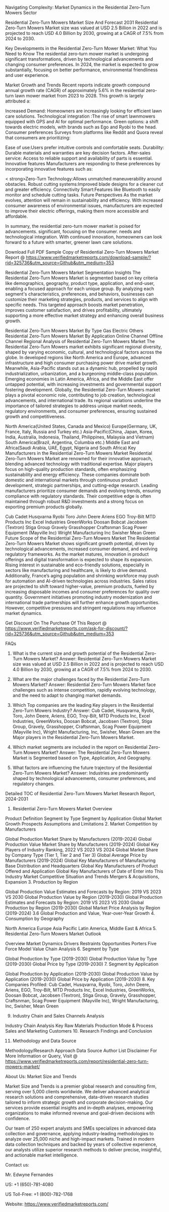 Navigating Complexity: Market Dynamics in the Residential Zero-Turn Mowers Sector


Residential Zero-Turn Mowers Market Size And Forecast 2031
Residential Zero-Turn Mowers Market size was valued at USD 2.5 Billion in 2022 and is projected to reach USD 4.0 Billion by 2030, growing at a CAGR of 7.5% from 2024 to 2030.

Key Developments in the Residential Zero-Turn Mower Market: What You Need to Know
The residential zero-turn mower market is undergoing significant transformations, driven by technological advancements and changing consumer preferences. In 2024, the market is expected to grow substantially, focusing on better performance, environmental friendliness and user experience.

Market Growth and Trends
Recent reports indicate growth compound annual growth rate (CAGR) of approximately 5.6% in the residential zero-turn lawn mower market from 2023 to 2028. This growth is largely attributed a:

Increased Demand: Homeowners are increasingly looking for efficient lawn care solutions.
Technological integration :The rise of smart lawnmowers equipped with GPS and AI for optimal performance.
Green options: a shift towards electric models, with brands such as Ego and Ryobi to the head.
Consumer preferences
Surveys from platforms like Reddit and Quora reveal that consumers are prioritizing:

Ease of use:Users prefer intuitive controls and comfortable seats.
Durability: Durable materials and warranties are key decision factors.
After-sales service: Access to reliable support and availability of parts is essential.
Innovative features
Manufacturers are responding to these preferences by incorporating innovative features such as:

< strong>Zero-Turn Technology:Allows unmatched maneuverability around obstacles.
Robust cutting systems:Improved blade designs for a cleaner cut and greater efficiency.
Connectivity Smart:Features like Bluetooth to easily monitor and schedule cutting tasks.
Future Perspectives
As the market evolves, attention will remain in sustainability and efficiency. With increased consumer awareness of environmental issues, manufacturers are expected to improve their electric offerings, making them more accessible and affordable.

In summary, the residential zero-turn mower market is poised for advancements. significant, focusing on the consumer. needs and technological integration. With continued innovation, homeowners can look forward to a future with smarter, greener lawn care solutions.

Download Full PDF Sample Copy of Residential Zero-Turn Mowers Market Report @ https://www.verifiedmarketreports.com/download-sample/?rid=325736&utm_source=Github&utm_medium=353

Residential Zero-Turn Mowers Market Segmentation Insights
The Residential Zero-Turn Mowers Market is segmented based on key criteria like demographics, geography, product type, application, and end-user, enabling a focused approach for each unique group. By analyzing each segment's characteristics, preferences, and behaviors, businesses can customize their marketing strategies, products, and services to align with specific needs. This targeted approach boosts market penetration, improves customer satisfaction, and drives profitability, ultimately supporting a more effective market strategy and enhancing overall business growth.

Residential Zero-Turn Mowers Market By Type
Gas
Electric
Others
Residential Zero-Turn Mowers Market By Application
Online Channel
Offline Channel
Regional Analysis of Residential Zero-Turn Mowers Market
The Residential Zero-Turn Mowers market exhibits significant regional diversity, shaped by varying economic, cultural, and technological factors across the globe. In developed regions like North America and Europe, advanced infrastructure and high consumer purchasing power drive market growth. Meanwhile, Asia-Pacific stands out as a dynamic hub, propelled by rapid industrialization, urbanization, and a burgeoning middle-class population. Emerging economies in Latin America, Africa, and the Middle East offer untapped potential, with increasing investments and governmental support fostering development. Globally, the Residential Zero-Turn Mowers market plays a pivotal economic role, contributing to job creation, technological advancements, and international trade. Its regional variations underline the importance of tailored strategies to address unique market needs, regulatory environments, and consumer preferences, ensuring sustained growth and competitiveness.

North America(United States, Canada and Mexico)
Europe(Germany, UK, France, Italy, Russia and Turkey etc.)
Asia-Pacific(China, Japan, Korea, India, Australia, Indonesia, Thailand, Philippines, Malaysia and Vietnam)
South America(Brazil, Argentina, Columbia etc.)
Middle East and Africa(Saudi Arabia, UAE, Egypt, Nigeria and South Africa)
Key Manufacturers in the Residential Zero-Turn Mowers Market
Residential Zero-Turn Mowers Market are renowned for their innovative approach, blending advanced technology with traditional expertise. Major players focus on high-quality production standards, often emphasizing sustainability and energy efficiency. These companies dominate both domestic and international markets through continuous product development, strategic partnerships, and cutting-edge research. Leading manufacturers prioritize consumer demands and evolving trends, ensuring compliance with regulatory standards. Their competitive edge is often maintained through robust R&D investments and a strong focus on exporting premium products globally.

Cub Cadet
Husqvarna
Ryobi
Toro
John Deere
Ariens
EGO
Troy-Bilt
MTD Products Inc
Excel Industries
GreenWorks
Doosan Bobcat
Jacobsen (Textron)
Stiga Group
Gravely
Grasshopper
Craftsnman
Scag Power Equipment (Mayville Inc)
Wright Manufacturing
Inc
Swisher
Mean Green
Future Scope of the Residential Zero-Turn Mowers Market
The Residential Zero-Turn Mowers Market shows significant growth potential, driven by technological advancements, increased consumer demand, and evolving regulatory frameworks. As the market matures, innovation in product offerings and digital transformation is expected to shape its expansion. Rising interest in sustainable and eco-friendly solutions, especially in sectors like manufacturing and healthcare, is likely to drive demand. Additionally, France’s aging population and shrinking workforce may push for automation and AI-driven technologies across industries. Sales ratios are projected to shift toward higher-value, premium products, fueled by increasing disposable incomes and consumer preferences for quality over quantity. Government initiatives promoting industry modernization and international trade partnerships will further enhance growth opportunities. However, competitive pressures and stringent regulations may influence market dynamics.

Get Discount On The Purchase Of This Report @ https://www.verifiedmarketreports.com/ask-for-discount/?rid=325736&utm_source=Github&utm_medium=353

FAQs
1. What is the current size and growth potential of the Residential Zero-Turn Mowers Market?
Answer: Residential Zero-Turn Mowers Market size was valued at USD 2.5 Billion in 2022 and is projected to reach USD 4.0 Billion by 2030, growing at a CAGR of 7.5% from 2024 to 2030.

2. What are the major challenges faced by the Residential Zero-Turn Mowers Market?
Answer: Residential Zero-Turn Mowers Market face challenges such as intense competition, rapidly evolving technology, and the need to adapt to changing market demands.

3. Which Top companies are the leading Key players in the Residential Zero-Turn Mowers Industry?
Answer: Cub Cadet, Husqvarna, Ryobi, Toro, John Deere, Ariens, EGO, Troy-Bilt, MTD Products Inc, Excel Industries, GreenWorks, Doosan Bobcat, Jacobsen (Textron), Stiga Group, Gravely, Grasshopper, Craftsnman, Scag Power Equipment (Mayville Inc), Wright Manufacturing, Inc, Swisher, Mean Green are the Major players in the Residential Zero-Turn Mowers Market.

4. Which market segments are included in the report on Residential Zero-Turn Mowers Market?
Answer: The Residential Zero-Turn Mowers Market is Segmented based on Type, Application, And Geography.

5. What factors are influencing the future trajectory of the Residential Zero-Turn Mowers Market?
Answer: Industries are predominantly shaped by technological advancements, consumer preferences, and regulatory changes.

Detailed TOC of Residential Zero-Turn Mowers Market Research Report, 2024-2031
1. Residential Zero-Turn Mowers Market Overview

Product Definition
Segment by Type
Segment by Application
Global Market Growth Prospects
Assumptions and Limitations
2. Market Competition by Manufacturers

Global Production Market Share by Manufacturers (2019-2024)
Global Production Value Market Share by Manufacturers (2019-2024)
Global Key Players of Industry Ranking, 2022 VS 2023 VS 2024
Global Market Share by Company Type (Tier 1, Tier 2 and Tier 3)
Global Average Price by Manufacturers (2019-2024)
Global Key Manufacturers of Manufacturing Base Distribution and Headquarters
Global Key Manufacturers of Product Offered and Application
Global Key Manufacturers of Date of Enter into This Industry
Market Competitive Situation and Trends
Mergers & Acquisitions, Expansion
3. Production by Region

Global Production Value Estimates and Forecasts by Region: 2019 VS 2023 VS 2030
Global Production Value by Region (2019-2030)
Global Production Estimates and Forecasts by Region: 2019 VS 2023 VS 2030
Global Production by Region (2019-2030)
Global Market Price Analysis by Region (2019-2024) 3.6 Global Production and Value, Year-over-Year Growth
4. Consumption by Geography

North America
Europe
Asia Pacific
Latin America, Middle East & Africa
5. Residential Zero-Turn Mowers Market Outlook

Overview
Market Dynamics
Drivers
Restraints
Opportunities
Porters Five Force Model
Value Chain Analysis 
6. Segment by Type

Global Production by Type (2019-2030)
Global Production Value by Type (2019-2030)
Global Price by Type (2019-2030)
7. Segment by Application

Global Production by Application (2019-2030)
Global Production Value by Application (2019-2030)
Global Price by Application (2019-2030)
8. Key Companies Profiled: Cub Cadet, Husqvarna, Ryobi, Toro, John Deere, Ariens, EGO, Troy-Bilt, MTD Products Inc, Excel Industries, GreenWorks, Doosan Bobcat, Jacobsen (Textron), Stiga Group, Gravely, Grasshopper, Craftsnman, Scag Power Equipment (Mayville Inc), Wright Manufacturing, Inc, Swisher, Mean Green

9. Industry Chain and Sales Channels Analysis

Industry Chain Analysis
Key Raw Materials
Production Mode & Process
Sales and Marketing
Customers
10. Research Findings and Conclusion

11. Methodology and Data Source

Methodology/Research Approach
Data Source
Author List
Disclaimer
For More Information or Query, Visit @ https://www.verifiedmarketreports.com/report/residential-zero-turn-mowers-market/

About Us: Market Size and Trends

Market Size and Trends is a premier global research and consulting firm, serving over 5,000 clients worldwide. We deliver advanced analytical research solutions and comprehensive, data-driven research studies tailored to inform strategic growth and corporate decision-making. Our services provide essential insights and in-depth analyses, empowering organizations to make informed revenue and goal-driven decisions with confidence.

Our team of 250 expert analysts and SMEs specializes in advanced data collection and governance, applying industry-leading methodologies to analyze over 25,000 niche and high-impact markets. Trained in modern data collection techniques and backed by years of collective experience, our analysts utilize superior research methods to deliver precise, insightful, and actionable market intelligence.

Contact us:

Mr. Edwyne Fernandes

US: +1 (650)-781-4080

US Toll-Free: +1 (800)-782-1768

Website: https://www.verifiedmarketreports.com/
